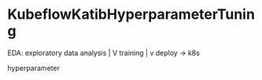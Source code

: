 # KubeflowKatibHyperparameterTuning

EDA: exploratory data analysis
|
V
training
|
v
deploy -> k8s

hyperparameter
